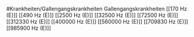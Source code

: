 #Krankheiten/Gallengangskrankheiten
Gallengangskrankheiten
[[170 Hz (E)]]
[[490 Hz (E)]]
[[2500 Hz (E)]]
[[32500 Hz (E)]]
[[72500 Hz (E)]]
[[312330 Hz (E)]]
[[400000 Hz (E)]]
[[560000 Hz (E)]]
[[709830 Hz (E)]]
[[985900 Hz (E)]]